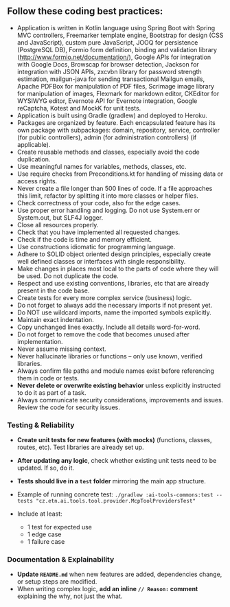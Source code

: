 ## Follow these coding best practices:

* Application is written in Kotlin language using Spring Boot with Spring MVC controllers, 
  Freemarker template engine, Bootstrap for design (CSS and JavaScript), custom pure JavaScript, JOOQ for persistence (PostgreSQL DB), 
  Formio form definition, binding and validation library (http://www.formio.net/documentation/),
  Google APIs for integration with Google Docs, 
  Browscap for browser detection, Jackson for integration with JSON APIs, 
  zxcvbn library for password strength estimation, mailgun-java for sending transactional Mailgun emails, 
  Apache PDFBox for manipulation of PDF files, Scrimage image library for manipulation of images, 
  Flexmark for markdown editor, CKEditor for WYSIWYG editor, Evernote API for Evernote integration, Google reCaptcha,
  Kotest and MockK for unit tests.
* Application is built using Gradle (gradlew) and deployed to Heroku.  
* Packages are organized by feature. Each encapsulated feature has its own package with subpackages: domain, repository, service, controller (for public controllers), admin (for administration controllers) (if applicable).
* Create reusable methods and classes, especially avoid the code duplication.
* Use meaningful names for variables, methods, classes, etc.
* Use require checks from Preconditions.kt for handling of missing data or access rights.
* Never create a file longer than 500 lines of code. If a file approaches this limit, refactor by splitting it into more classes or helper files. 
* Check correctness of your code, also for the edge cases.
* Use proper error handling and logging. Do not use System.err or System.out, but SLF4J logger.
* Close all resources properly.
* Check that you have implemented all requested changes.
* Check if the code is time and memory efficient.
* Use constructions idiomatic for programming language.
* Adhere to SOLID object oriented design principles, especially create well defined classes or interfaces with single responsibility.
* Make changes in places most local to the parts of code where they will be used. Do not duplicate the code.
* Respect and use existing conventions, libraries, etc that are already present in the code base.
* Create tests for every more complex service (business) logic.
* Do not forget to always add the necessary imports if not present yet.
* Do NOT use wildcard imports, name the imported symbols explicitly.
* Maintain exact indentation.
* Copy unchanged lines exactly. Include all details word-for-word.
* Do not forget to remove the code that becomes unused after implementation.
* Never assume missing context.
* Never hallucinate libraries or functions – only use known, verified libraries.
* Always confirm file paths and module names exist before referencing them in code or tests.
* **Never delete or overwrite existing behavior** unless explicitly instructed to do it as part of a task.
* Always communicate security considerations, improvements and issues. Review the code for security issues.

### Testing & Reliability

- **Create unit tests for new features (with mocks)** (functions, classes, routes, etc). Test libraries are already set up.
- **After updating any logic**, check whether existing unit tests need to be updated. If so, do it.
- **Tests should live in a `test` folder** mirroring the main app structure.
- Example of running concrete test: `./gradlew :ai-tools-commons:test --tests "cz.etn.ai.tools.tool.provider.McpToolProvidersTest"`

- Include at least:
  - 1 test for expected use
  - 1 edge case
  - 1 failure case

### Documentation & Explainability

- **Update `README.md`** when new features are added, dependencies change, or setup steps are modified.
- When writing complex logic, **add an inline `// Reason:` comment** explaining the why, not just the what.
